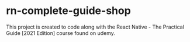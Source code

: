 # rn-complete-guide-shop

This project is created to code along with the React Native - The Practical Guide [2021 Edition] course found on udemy.
